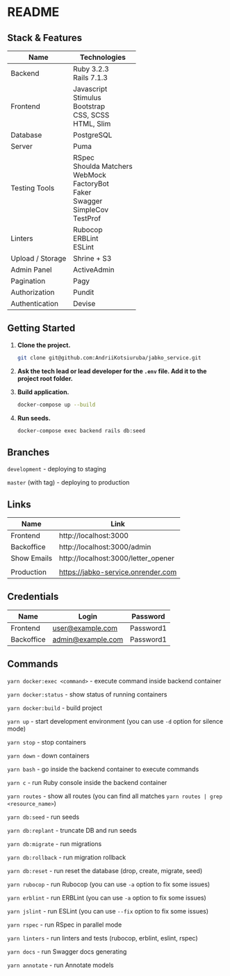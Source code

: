# README

## Stack & Features

| Name             | Technologies                                                                                           |
|------------------|--------------------------------------------------------------------------------------------------------|
| Backend          | Ruby 3.2.3<br/>Rails 7.1.3                                                                             |
| Frontend         | Javascript<br/>Stimulus<br/>Bootstrap<br/>CSS, SCSS<br/>HTML, Slim                                     |
| Database         | PostgreSQL                                                                                             |
| Server           | Puma                                                                                                   |
| Testing Tools    | RSpec<br/>Shoulda Matchers<br/>WebMock<br/>FactoryBot<br/>Faker<br/>Swagger<br/>SimpleCov<br/>TestProf |
| Linters          | Rubocop<br/>ERBLint<br/>ESLint                                                                         |
| Upload / Storage | Shrine + S3                                                                                            |
| Admin Panel      | ActiveAdmin                                                                                            |
| Pagination       | Pagy                                                                                                   |
| Authorization    | Pundit                                                                                                 |
| Authentication   | Devise                                                                                                 |

## Getting Started

1. **Clone the project.**
    ```bash
    git clone git@github.com:AndriiKotsiuruba/jabko_service.git
    ```

2. **Ask the tech lead or lead developer for the `.env` file. Add it to the project root folder.**

3. **Build application.**
    ```bash
    docker-compose up --build
    ```

4. **Run seeds.**
    ```bash
    docker-compose exec backend rails db:seed
    ```

## Branches

`development` - deploying to staging

`master` (with tag) - deploying to production

## Links

| Name              | Link                                |
|-------------------|-------------------------------------|
| Frontend          | http://localhost:3000               |
| Backoffice        | http://localhost:3000/admin         |
| Show Emails       | http://localhost:3000/letter_opener |
|                   |                                     |
| Production        | https://jabko-service.onrender.com  |


## Credentials

| Name            | Login                     | Password  |
|-----------------|---------------------------|-----------|
| Frontend        | user@example.com          | Password1 |
| Backoffice      | admin@example.com         | Password1 |

## Commands

`yarn docker:exec <command>` - execute command inside backend container

`yarn docker:status` - show status of running containers

`yarn docker:build` - build project

`yarn up` - start development environment (you can use `-d` option for silence mode)

`yarn stop` - stop containers

`yarn down` - down containers

`yarn bash` - go inside the backend container to execute commands

`yarn c` - run Ruby console inside the backend container

`yarn routes` - show all routes (you can find all matches `yarn routes | grep <resource_name>`)

`yarn db:seed` - run seeds

`yarn db:replant` - truncate DB and run seeds

`yarn db:migrate` - run migrations

`yarn db:rollback` - run migration rollback

`yarn db:reset` - run reset the database (drop, create, migrate, seed)

`yarn rubocop` - run Rubocop (you can use `-a` option to fix some issues)

`yarn erblint` - run ERBLint (you can use `-a` option to fix some issues)

`yarn jslint` - run ESLint (you can use `--fix` option to fix some issues)

`yarn rspec` - run RSpec in parallel mode

`yarn linters` - run linters and tests (rubocop, erblint, eslint, rspec)

`yarn docs` - run Swagger docs generating

`yarn annotate` - run Annotate models
